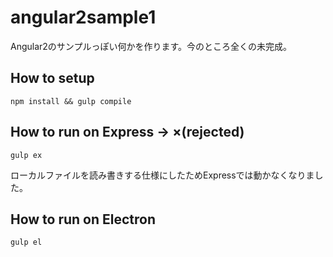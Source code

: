 # angular2sample1
Angular2のサンプルっぽい何かを作ります。今のところ全くの未完成。


## How to setup
```
npm install && gulp compile
```

## How to run on Express → ×(rejected)
```
gulp ex
```
ローカルファイルを読み書きする仕様にしたためExpressでは動かなくなりました。

## How to run on Electron
```
gulp el
```
